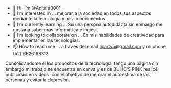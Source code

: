 - 👋 Hi, I’m @Anitaia0001
- 👀 I’m interested in ... mejorar a la sociedad en todos sus aspectos mediante la tecnología y mis conocimientos.
- 🌱 I’m currently learning ... Su una persona autodidácta sin embargo me gustaria saber más informática e inglés.
- 💞️ I’m looking to collaborate on ... En mis habilidades de creatividad para implementar en las tecnologías.
- 📫 How to reach me ... a través del email licartv5@gmail.com y mi phone  (52) 6626188312

<!---
Anitaia0001/Anitaia0001 is a ✨ special ✨ repository because its `README.md` (this file) appears on your GitHub profile.
You can click the Preview link to take a look at your changes.
---> Consolidandome el los propositos de la tecnología, tengo una página sin embargo mi trabajo se encuentra en canva y es de BUHO'S PINK realicé publicidad en videos. con el objetivo de mejorar el autoestima de las personas y evitar la depresión.
